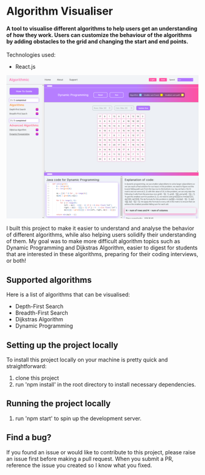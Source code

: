 # Algorithm Visualiser

#### A tool to visualise different algorithms to help users get an understanding of how they work. Users can customize the behaviour of the algorithms by adding obstacles to the grid and changing the start and end points.

Technologies used:
- React.js

![Screenshot of app](image.png)

I built this project to make it easier to understand and analyse the behavior of different algorithms, while also helping users solidify their understanding of them.
My goal was to make more difficult algorithm topics such as Dynamic Programming and Dijkstras Algorithm, easier to digest for students that are interested in these algorithms, preparing for their coding interviews, or both!

## Supported algorithms

Here is a list of algorithms that can be visualised:

- Depth-First Search
- Breadth-First Search
- Dijkstras Algorithm
- Dynamic Programming

## Setting up the project locally

To install this project locally on your machine is pretty quick and straightforward:

1. clone this project
2. run 'npm install' in the root directory to install necessary dependencies.

## Running the project locally

1. run 'npm start' to spin up the development server.

## Find a bug?

If you found an issue or would like to contribute to this project, please raise an issue first before making a pull request. When you submit a PR, reference the issue you created so I know what you fixed.
